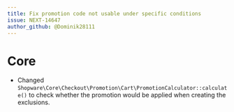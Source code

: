 ```yaml
---
title: Fix promotion code not usable under specific conditions
issue: NEXT-14647
author_github: @Dominik28111
---
```

# Core
* Changed `Shopware\Core\Checkout\Promotion\Cart\PromotionCalculator::calculate()` to check whether the promotion would be applied when creating the exclusions.
